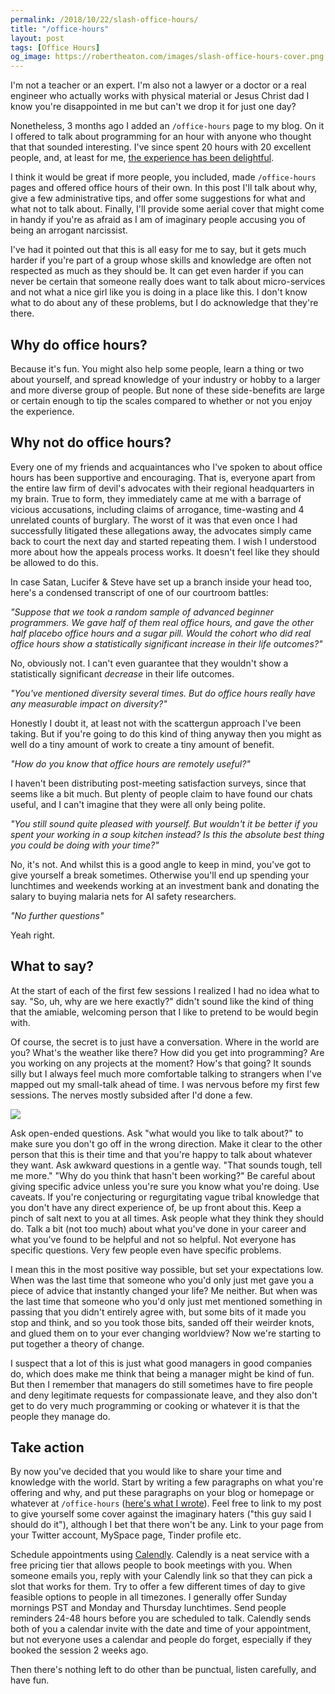 ```yaml
---
permalink: /2018/10/22/slash-office-hours/
title: "/office-hours"
layout: post
tags: [Office Hours]
og_image: https://robertheaton.com/images/slash-office-hours-cover.png
---
```

I'm not a teacher or an expert. I'm also not a lawyer or a doctor or a real engineer who actually works with physical material or Jesus Christ dad I know you're disappointed in me but can't we drop it for just one day?

Nonetheless, 3 months ago I added an `/office-hours` page to my blog. On it I offered to talk about programming for an hour with anyone who thought that that sounded interesting. I've since spent 20 hours with 20 excellent people, and, at least for me, [the experience has been delightful](/2018/10/02/lessons-from-my-first-20-office-hours).

I think it would be great if more people, you included, made `/office-hours` pages and offered office hours of their own. In this post I'll talk about why, give a few administrative tips, and offer some suggestions for what and what not to talk about. Finally, I'll provide some aerial cover that might come in handy if you're as afraid as I am of imaginary people accusing you of being an arrogant narcissist.

I've had it pointed out that this is all easy for me to say, but it gets much harder if you're part of a group whose skills and knowledge are often not respected as much as they should be. It can get even harder if you can never be certain that someone really does want to talk about micro-services and not what a nice girl like you is doing in a place like this. I don't know what to do about any of these problems, but I do acknowledge that they're there.

## Why do office hours?

Because it's fun. You might also help some people, learn a thing or two about yourself, and spread knowledge of your industry or hobby to a larger and more diverse group of people. But none of these side-benefits are large or certain enough to tip the scales compared to whether or not you enjoy the experience.

## Why not do office hours?

Every one of my friends and acquaintances who I've spoken to about office hours has been supportive and encouraging. That is, everyone apart from the entire law firm of devil's advocates with their regional headquarters in my brain. True to form, they immediately came at me with a barrage of vicious accusations, including claims of arrogance, time-wasting and 4 unrelated counts of burglary. The worst of it was that even once I had successfully litigated these allegations away, the advocates simply came back to court the next day and started repeating them. I wish I understood more about how the appeals process works. It doesn't feel like they should be allowed to do this.

In case Satan, Lucifer & Steve have set up a branch inside your head too, here's a condensed transcript of one of our courtroom battles:

*"Suppose that we took a random sample of advanced beginner programmers. We gave half of them real office hours, and gave the other half placebo office hours and a sugar pill. Would the cohort who did real office hours show a statistically significant increase in their life outcomes?"*

No, obviously not. I can't even guarantee that they wouldn't show a statistically significant *decrease* in their life outcomes.

*"You've mentioned diversity several times. But do office hours really have any measurable impact on diversity?"*

Honestly I doubt it, at least not with the scattergun approach I've been taking. But if you're going to do this kind of thing anyway then you might as well do a tiny amount of work to create a tiny amount of benefit.

*"How do you know that office hours are remotely useful?"*

I haven't been distributing post-meeting satisfaction surveys, since that seems like a bit much. But plenty of people claim to have found our chats useful, and I can't imagine that they were all only being polite.

*"You still sound quite pleased with yourself. But wouldn't it be better if you spent your working in a soup kitchen instead? Is this the absolute best thing you could be doing with your time?"*

No, it's not. And whilst this is a good angle to keep in mind, you've got to give yourself a break sometimes. Otherwise you'll end up spending your lunchtimes and weekends working at an investment bank and donating the salary to buying malaria nets for AI safety researchers.

*"No further questions"*

Yeah right.

## What to say?

At the start of each of the first few sessions I realized I had no idea what to say. "So, uh, why are we here exactly?" didn't sound like the kind of thing that the amiable, welcoming person that I like to pretend to be would begin with.

Of course, the secret is to just have a conversation. Where in the world are you? What's the weather like there? How did you get into programming? Are you working on any projects at the moment? How's that going? It sounds silly but I always feel much more comfortable talking to strangers when I've mapped out my small-talk ahead of time. I was nervous before my first few sessions. The nerves mostly subsided after I'd done a few.

<img src="/images/oh2-flowchart.png" />

Ask open-ended questions. Ask "what would you like to talk about?" to make sure you don't go off in the wrong direction. Make it clear to the other person that this is their time and that you're happy to talk about whatever they want. Ask awkward questions in a gentle way. "That sounds tough, tell me more." "Why do you think that hasn't been working?" Be careful about giving specific advice unless you're sure you know what you're doing. Use caveats. If you're conjecturing or regurgitating vague tribal knowledge that you don't have any direct experience of, be up front about this. Keep a pinch of salt next to you at all times. Ask people what they think they should do. Talk a bit (not too much) about what you've done in your career and what you've found to be helpful and not so helpful. Not everyone has specific questions. Very few people even have specific problems.

I mean this in the most positive way possible, but set your expectations low. When was the last time that someone who you'd only just met gave you a piece of advice that instantly changed your life? Me neither. But when was the last time that someone who you'd only just met mentioned something in passing that you didn't entirely agree with, but some bits of it made you stop and think, and so you took those bits, sanded off their weirder knots, and glued them on to your ever changing worldview? Now we're starting to put together a theory of change.

I suspect that a lot of this is just what good managers in good companies do, which does make me think that being a manager might be kind of fun. But then I remember that managers do still sometimes have to fire people and deny legitimate requests for compassionate leave, and they also don't get to do very much programming or cooking or whatever it is that the people they manage do.

## Take action

By now you've decided that you would like to share your time and knowledge with the world. Start by writing a few paragraphs on what you're offering and why, and put these paragraphs on your blog or homepage or whatever at `/office-hours` ([here's what I wrote](https://robertheaton.com/office-hours)). Feel free to link to my post to give yourself some cover against the imaginary haters ("this guy said I should do it"), although I bet that there won't be any. Link to your page from your Twitter account, MySpace page, Tinder profile etc.

Schedule appointments using [Calendly](https://calendly.com). Calendly is a neat service with a free pricing tier that allows people to book meetings with you. When someone emails you, reply with your Calendly link so that they can pick a slot that works for them. Try to offer a few different times of day to give feasible options to people in all timezones. I generally offer Sunday mornings PST and Monday and Thursday lunchtimes. Send people reminders 24-48 hours before you are scheduled to talk. Calendly sends both of you a calendar invite with the date and time of your appointment, but not everyone uses a calendar and people do forget, especially if they booked the session 2 weeks ago.

Then there's nothing left to do other than be punctual, listen carefully, and have fun.
